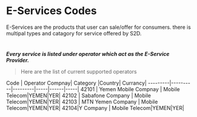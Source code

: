 # E-Services Codes

E-Services are the products that user can sale/offer for consumers.
there is multipal types and catagory for service offered by S2D.
#
***Every service is listed under operator which act as the E-Service Provider.***
<!-- theme: warning -->
> Here are the list of current supported operators

Code | Operator Compnay| Category |Country| Currancy|
---------|----------|---------|-----|------|-----|
 42101 | Yemen Mobile Compnay | Mobile Telecom|YEMEN|YER|
 42102 | Sabafone Company | Mobile Telecom|YEMEN|YER|
 42103 | MTN Yemen Company | Mobile Telecom|YEMEN|YER|
 42104|Y Company | Mobile Telecom|YEMEN|YER|


